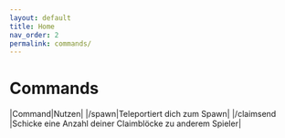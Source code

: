 ```yaml
---
layout: default
title: Home
nav_order: 2
permalink: commands/
---
```


# Commands

|Command|Nutzen|
|/spawn|Teleportiert dich zum Spawn|
|/claimsend <Spieler> <Anzahl>|Schicke eine Anzahl deiner Claimblöcke zu anderem Spieler|
